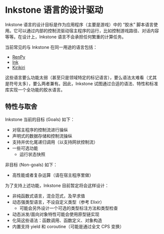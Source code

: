 # Inkstone 语言的设计驱动

Inkstone 语言的设计目标是作为应用程序（主要是游戏）中的 “胶水” 脚本语言使用。它可以通过内部的控制流驱动宿主程序的运行，比如控制游戏路径、对话内容等等。在设计上，Inkstone 语言不会承担任何繁重的计算任务。

当前常见的与 Inkstone 在同一用途的语言包括：

- [RenPy](https://www.renpy.org/)
- [Ink](https://github.com/inkie/ink)
- [Kirikiri](http://kirikirikag.sourceforge.net/contents/index.html)

这些语言要么功能太弱（甚至只是领域特定的标记语言），要么语法太难看（尤其是符号太多），要么两者兼有。因此，Inkstone 试图通过合适的语法、特性和标准库实现一个全功能的胶水语言。

## 特性与取舍

Inkstone 当前的目标 (Goals) 如下：

- 对宿主程序的控制流进行操纵
- 声明式的数据存储和控制流操纵
- 支持并优化尾递归调用（以支持网状控制流）
- 一些可选功能
  - 运行状态快照

非目标 (Non-goals) 如下：

- 高性能或者复杂运算（请在宿主程序里做）

为了支持上述功能，Inkstone 目前暂定将会这样设计：

- 非纯函数式语言，混合范式，及早求值
- 动态强类型语言，不设自定义类型（参考 Elixir）
  - 可能会另外设计一个可选的类型标注方法和类型检查
- 动态派发/面向对象特性可能会使用原型链实现
- 化简这些语法：函数调用、函数定义、对象构造
- 内置支持 yield 和 coroutine（可能是通过全文 CPS 变换）

